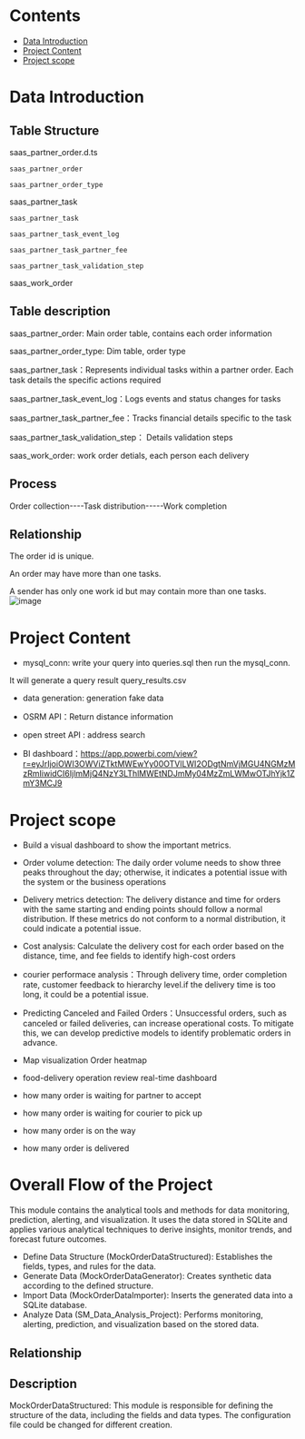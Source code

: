 # Contents

- [Data Introduction](#data-introduction)
- [Project Content](#project-content)
- [Project scope](#project-scope)



# Data Introduction
## Table Structure
saas_partner_order.d.ts

    saas_partner_order
  
    saas_partner_order_type


saas_partner_task

    saas_partner_task
    
    saas_partner_task_event_log
    
    saas_partner_task_partner_fee
    
    saas_partner_task_validation_step
    

saas_work_order


    
  
## Table description

saas_partner_order: Main order table, contains each order information 

saas_partner_order_type: Dim table, order type

saas_partner_task：Represents individual tasks within a partner order. Each task details the specific actions required

saas_partner_task_event_log：Logs events and status changes for tasks

saas_partner_task_partner_fee：Tracks financial details specific to the task 

saas_partner_task_validation_step： Details validation steps

saas_work_order: work order detials, each person each delivery


## Process
Order collection----Task distribution-----Work completion


## Relationship
The order id is unique.

An order may have more than one tasks.

A sender has only one work id but may contain more than one tasks.
![image](https://github.com/eventually11/SM_data_analysis_project/blob/main/SM_ERD.jpg)


# Project Content
- mysql_conn: write your query into queries.sql then run the mysql_conn. 

It will generate a query result query_results.csv 

- data generation: generation fake data

- OSRM API：Return distance information

- open street API : address search

- BI dashboard：https://app.powerbi.com/view?r=eyJrIjoiOWI3OWViZTktMWEwYy00OTVlLWI2ODgtNmVjMGU4NGMzMzRmIiwidCI6IjlmMjQ4NzY3LThlMWEtNDJmMy04MzZmLWMwOTJhYjk1ZmY3MCJ9



# Project scope
- Build a visual dashboard to show the important metrics.

- Order volume detection: The daily order volume needs to show three peaks throughout the day; otherwise, it indicates a potential issue with the system or the business operations

- Delivery metrics detection: The delivery distance and time for orders with the same starting and ending points should follow a normal distribution. If these metrics do not conform to a normal distribution, it could indicate a potential issue.

- Cost analysis: Calculate the delivery cost for each order based on the distance, time, and fee fields to identify high-cost orders

- courier performace analysis：Through delivery time, order completion rate, customer feedback to hierarchy level.if the delivery time is too long, it could be a potential issue.

- Predicting Canceled and Failed Orders：Unsuccessful orders, such as canceled or failed deliveries, can increase operational costs. To mitigate this, we can develop predictive models to identify problematic orders in advance.


- Map visualization Order heatmap

- food-delivery operation review  real-time dashboard

- how many order is waiting for partner to accept
- how many order is waiting for courier to pick up
- how many order is on the way
- how many order is delivered



# Overall Flow of the Project

This module contains the analytical tools and methods for data monitoring, prediction, alerting, and visualization. It uses the data stored in SQLite and applies various analytical techniques to derive insights, monitor trends, and forecast future outcomes.

- Define Data Structure (MockOrderDataStructured): Establishes the fields, types, and rules for the data.
- Generate Data (MockOrderDataGenerator): Creates synthetic data according to the defined structure.
- Import Data (MockOrderDataImporter): Inserts the generated data into a SQLite database.
- Analyze Data (SM_Data_Analysis_Project): Performs monitoring, alerting, prediction, and visualization based on the stored data.

## Relationship


## Description
MockOrderDataStructured:
This module is responsible for defining the structure of the data, including the fields and data types. The configuration file could be changed for different creation.
